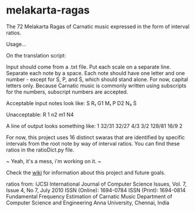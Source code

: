 # melakarta-ragas

The 72 Melakarta Ragas of Carnatic music expressed in the form of interval ratios. 


Usage...

On the translation script:

Input should come from a .txt file. Put each scale on a separate line. Separate each note by a space.
Each note should have one letter and one number - except for S, P, and Ṡ, which should stand alone. 
For now, capital letters only. Because Carnatic music is commonly written using subscripts for the numbers, subscript numbers are accepted.

Acceptable input notes look like: 
S R₁ G1 M₁ P D2 N₃ Ṡ

Unacceptable:
R 1 n2 m1 N4 

A line of output looks something like:
1 32/31 32/27 4/3 3/2 128/81 16/9 2 


For now, this project uses 16 distinct swaras that are identified by specific intervals from the root note by way of interval ratios. You can find these ratios in the ratioDict.py file.

~
Yeah, it's a mess, i'm working on it. 
~

Check the [wiki](https://github.com/alliums/melakarta-ragas/wiki) for information about this project and future goals.

ratios from:
IJCSI International Journal of Computer Science Issues, Vol. 7, Issue 4, No 7, July 2010
ISSN (Online): 1694-0784
ISSN (Print): 1694-0814
Fundamental Frequency Estimation of Carnatic Music
Department of Computer Science and Engineering
Anna University, Chennai, India
